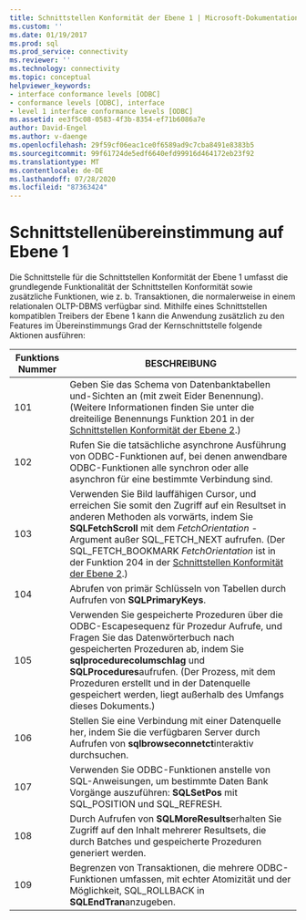 ```yaml
---
title: Schnittstellen Konformität der Ebene 1 | Microsoft-Dokumentation
ms.custom: ''
ms.date: 01/19/2017
ms.prod: sql
ms.prod_service: connectivity
ms.reviewer: ''
ms.technology: connectivity
ms.topic: conceptual
helpviewer_keywords:
- interface conformance levels [ODBC]
- conformance levels [ODBC], interface
- level 1 interface conformance levels [ODBC]
ms.assetid: ee3f5c08-0583-4f3b-8354-ef71b6086a7e
author: David-Engel
ms.author: v-daenge
ms.openlocfilehash: 29f59cf06eac1ce0f6589ad9c7cba8491e8383b5
ms.sourcegitcommit: 99f61724de5edf6640efd99916d464172eb23f92
ms.translationtype: MT
ms.contentlocale: de-DE
ms.lasthandoff: 07/28/2020
ms.locfileid: "87363424"
---
```

# <a name="level-1-interface-conformance"></a>Schnittstellenübereinstimmung auf Ebene 1
Die Schnittstelle für die Schnittstellen Konformität der Ebene 1 umfasst die grundlegende Funktionalität der Schnittstellen Konformität sowie zusätzliche Funktionen, wie z. b. Transaktionen, die normalerweise in einem relationalen OLTP-DBMS verfügbar sind. Mithilfe eines Schnittstellen kompatiblen Treibers der Ebene 1 kann die Anwendung zusätzlich zu den Features im Übereinstimmungs Grad der Kernschnittstelle folgende Aktionen ausführen:  
  
|Funktions Nummer|BESCHREIBUNG|  
|-|-|  
|101|Geben Sie das Schema von Datenbanktabellen und-Sichten an (mit zweit Eider Benennung). (Weitere Informationen finden Sie unter die dreiteilige Benennungs Funktion 201 in der [Schnittstellen Konformität der Ebene 2](../../../odbc/reference/develop-app/level-2-interface-conformance.md).)|  
|102|Rufen Sie die tatsächliche asynchrone Ausführung von ODBC-Funktionen auf, bei denen anwendbare ODBC-Funktionen alle synchron oder alle asynchron für eine bestimmte Verbindung sind.|  
|103|Verwenden Sie Bild lauffähigen Cursor, und erreichen Sie somit den Zugriff auf ein Resultset in anderen Methoden als vorwärts, indem Sie **SQLFetchScroll** mit dem *FetchOrientation* -Argument außer SQL_FETCH_NEXT aufrufen. (Der SQL_FETCH_BOOKMARK *FetchOrientation* ist in der Funktion 204 in der [Schnittstellen Konformität der Ebene 2](../../../odbc/reference/develop-app/level-2-interface-conformance.md).)|  
|104|Abrufen von primär Schlüsseln von Tabellen durch Aufrufen von **SQLPrimaryKeys**.|  
|105|Verwenden Sie gespeicherte Prozeduren über die ODBC-Escapesequenz für Prozedur Aufrufe, und Fragen Sie das Datenwörterbuch nach gespeicherten Prozeduren ab, indem Sie **sqlprocedurecolumschlag** und **SQLProcedures**aufrufen. (Der Prozess, mit dem Prozeduren erstellt und in der Datenquelle gespeichert werden, liegt außerhalb des Umfangs dieses Dokuments.)|  
|106|Stellen Sie eine Verbindung mit einer Datenquelle her, indem Sie die verfügbaren Server durch Aufrufen von **sqlbrowseconnetct**interaktiv durchsuchen.|  
|107|Verwenden Sie ODBC-Funktionen anstelle von SQL-Anweisungen, um bestimmte Daten Bank Vorgänge auszuführen: **SQLSetPos** mit SQL_POSITION und SQL_REFRESH.|  
|108|Durch Aufrufen von **SQLMoreResults**erhalten Sie Zugriff auf den Inhalt mehrerer Resultsets, die durch Batches und gespeicherte Prozeduren generiert werden.|  
|109|Begrenzen von Transaktionen, die mehrere ODBC-Funktionen umfassen, mit echter Atomizität und der Möglichkeit, SQL_ROLLBACK in **SQLEndTran**anzugeben.|
